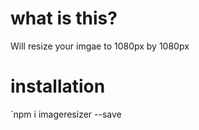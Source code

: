 # what is this?
Will resize your imgae to 1080px by 1080px

# installation
`npm i imageresizer --save

